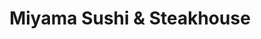 ---
layout: place
title: "Miyama Sushi & Steakhouse"
permalink: /new-york/ridgewood/miyama-sushi-steakhouse.html
stateAbbr: NY
stateName: New York
cityName: Ridgewood
seo:
  name: "Miyama Sushi & Steakhouse"
  type: Restaurant
  links: https://www.miyamany.com/
description: "Looking for sushi in Ridgewood, New York? Check out Miyama Sushi & Steakhouse for a delightful Japanese dining experience. Enjoy a variety of sushi and other..."
place_id: ChIJVTt_AV5dwokRp20H8tjdav4
photos:
  - name: >-
      places/ChIJVTt_AV5dwokRp20H8tjdav4/photos/AeeoHcKyBfFilAXFJLEHHSK7gisCg-WDa3noXJOrn--5JtF3pqWfrGSJl_7IqFNjCIJd0HtnrAmD8My7Te83-wFJarx_3gp2PeGI9d8k_hQgLObiG0c00LBIdq3r61nR7IeWNeeQ6u-sQe7rMeq7PwX5A_LeqKG81yndUDpPH6BkfLof2omSmN1wVgZpaL7gJQPKq9WdIPDF9rNFrky8tRzgmhiruzE5z8_XJe3Kr9Eacq4qAqMTy8Jm4f8ya7Pd8izDgVp8eFhCm-JgF5slKlGmroFN7nTEgKYSDwPXjbDAxJgcfw
    widthPx: 4000
    heightPx: 2252
    authorAttributions:
      - displayName: Miyama Sushi & Steakhouse
        uri: https://maps.google.com/maps/contrib/103848779699004623494
        photoUri: >-
          https://lh3.googleusercontent.com/a-/ALV-UjXUo1RK7aRPG-IM2DpBrp1eHRr8n-lhHfloltzt3GGV3obyXOkt=s100-p-k-no-mo
    flagContentUri: >-
      https://www.google.com/local/imagery/report/?cb_client=maps_api_places.places_api&image_key=!1e10!2sAF1QipNs8Kj5ZMLc9pHTedmijPh4w_rjGUfNqiMIzGsJ&hl=en-US
    googleMapsUri: >-
      https://www.google.com/maps/place//data=!3m4!1e2!3m2!1sAF1QipNs8Kj5ZMLc9pHTedmijPh4w_rjGUfNqiMIzGsJ!2e10!4m2!3m1!1s0x89c25d5e017f3b55:0xfe6addd8f2076da7
  - name: >-
      places/ChIJVTt_AV5dwokRp20H8tjdav4/photos/AeeoHcKuunxSP94U8xoorYnp_0qkQOfl3TOGz0nagFmjUP1drGa3rskICHcCmokee8Y5I3zgK5DnrJqRAt1G5hIF9J8V1ZVaEdOKonfS8lySJm2Nh2EdqbMYc8Lw6qLZuy80vlpdfchg5cPw-SYE5d3c_LlKoA3EHjEbOkXe7z9rqK42_ok-tfubnUMTrPNHq74FS6zJoRMXDYzGwHKMPgxRnXJnTAxgVdSu0LW1oVc_6HJu8-dfPkgFW3EJ5Y4tuBf6tHb3PGdyB3Sl2u2LZdSXPHOxvQu8xD-vNokiOzE14GuaOQ
    widthPx: 4032
    heightPx: 2268
    authorAttributions:
      - displayName: Miyama Sushi & Steakhouse
        uri: https://maps.google.com/maps/contrib/103848779699004623494
        photoUri: >-
          https://lh3.googleusercontent.com/a-/ALV-UjXUo1RK7aRPG-IM2DpBrp1eHRr8n-lhHfloltzt3GGV3obyXOkt=s100-p-k-no-mo
    flagContentUri: >-
      https://www.google.com/local/imagery/report/?cb_client=maps_api_places.places_api&image_key=!1e10!2sAF1QipNKTbp0Psvkb7qP1YYEP_yxT58A7Lcc3W_0IBD7&hl=en-US
    googleMapsUri: >-
      https://www.google.com/maps/place//data=!3m4!1e2!3m2!1sAF1QipNKTbp0Psvkb7qP1YYEP_yxT58A7Lcc3W_0IBD7!2e10!4m2!3m1!1s0x89c25d5e017f3b55:0xfe6addd8f2076da7
  - name: >-
      places/ChIJVTt_AV5dwokRp20H8tjdav4/photos/AeeoHcI9nCSxYGY94uRDtR9Wg0udOMot1EnYqjPG3QndhRKdCFrHKUMzMc-o_urf5O5zPg0sJbBxbZgrDN9qGmAnPWkH07BuhR0Hie9HQCWU1PukMVL51bcbbaSPQ6gPyK4XfvK8rTuPwzu9IX4uk5KDwPSGxOLsPe1drHJJzT6Ng0AnAjlpY8KjLLh2nGoFT5NdjO2jx5lOnH1idRFElRZmuB_M-d5aTKjRHpwpBxQksSuo5dyrVPEEZJSdiLEKrRttWgiKQ6IQSS0h_9ayHQ8uEL6m5wZSWbHn5FQrT_PT5P29rg
    widthPx: 4032
    heightPx: 3024
    authorAttributions:
      - displayName: Miyama Sushi & Steakhouse
        uri: https://maps.google.com/maps/contrib/103848779699004623494
        photoUri: >-
          https://lh3.googleusercontent.com/a-/ALV-UjXUo1RK7aRPG-IM2DpBrp1eHRr8n-lhHfloltzt3GGV3obyXOkt=s100-p-k-no-mo
    flagContentUri: >-
      https://www.google.com/local/imagery/report/?cb_client=maps_api_places.places_api&image_key=!1e10!2sAF1QipPLFthORNdq5wQCI-kU6olQBTtExMm68Th7paMf&hl=en-US
    googleMapsUri: >-
      https://www.google.com/maps/place//data=!3m4!1e2!3m2!1sAF1QipPLFthORNdq5wQCI-kU6olQBTtExMm68Th7paMf!2e10!4m2!3m1!1s0x89c25d5e017f3b55:0xfe6addd8f2076da7
  - name: >-
      places/ChIJVTt_AV5dwokRp20H8tjdav4/photos/AeeoHcKjzCu7ZyFU-keosYzPkGL20HFZ-AO4Z936-7DlTGMpnt66sjHZ7EiUBgqAdo-p3FptGl0QqNZ9GxnonxVTF83VKIIAf484RpDKvXkMiU4d-ONFszuJEnURYMxaLQMc-uzSRUARHyJ41SdX_bqjKWIoho5NxSdbLnfvNDLiruLrAM8QDVMfWPhToLf2xMq3kOaVhECZwlVDJ7mGb97lRsFXRt5UC17vStAheD38cRR3x6tyxJ5kp7BEkk2v4vNhYrt7KeuEWV-dSSc5kFMGg3rbXeHDapHRdTbPBG58ypw_SA
    widthPx: 3605
    heightPx: 2986
    authorAttributions:
      - displayName: Miyama Sushi & Steakhouse
        uri: https://maps.google.com/maps/contrib/103848779699004623494
        photoUri: >-
          https://lh3.googleusercontent.com/a-/ALV-UjXUo1RK7aRPG-IM2DpBrp1eHRr8n-lhHfloltzt3GGV3obyXOkt=s100-p-k-no-mo
    flagContentUri: >-
      https://www.google.com/local/imagery/report/?cb_client=maps_api_places.places_api&image_key=!1e10!2sAF1QipPWbtGf4IXKlkMRGQ4CF3CacSp5jz7rR1AV2vSA&hl=en-US
    googleMapsUri: >-
      https://www.google.com/maps/place//data=!3m4!1e2!3m2!1sAF1QipPWbtGf4IXKlkMRGQ4CF3CacSp5jz7rR1AV2vSA!2e10!4m2!3m1!1s0x89c25d5e017f3b55:0xfe6addd8f2076da7
  - name: >-
      places/ChIJVTt_AV5dwokRp20H8tjdav4/photos/AeeoHcKeoeYi7XcrUTSG2V-fs9gv-WocFbKuD_wC7DizKp-WYZ8jSRcET1IYDFuB3okSfZsY6_BJWdK35QNEDWkJzNxeBFEkKu3uJH4zj9os91oP-fPeC8DkvG-MNx_BHmlicgD7hhm6WeC_wov90FuFEGH5vtJMiMHDb657P1X_PlOsG9lk21Pa8JCYvuwC4tb6ZkfnCAMmrpJdixJvlJZLxWBbqVjNODi_FemfFoFcfPUEelOlxvURJYx6IEZCd2HKgftg0vt-YvLdHGEGX6piw-UcFmNLXHdA3Fd9e6rwBiWeWg
    widthPx: 2420
    heightPx: 1852
    authorAttributions:
      - displayName: Miyama Sushi & Steakhouse
        uri: https://maps.google.com/maps/contrib/103848779699004623494
        photoUri: >-
          https://lh3.googleusercontent.com/a-/ALV-UjXUo1RK7aRPG-IM2DpBrp1eHRr8n-lhHfloltzt3GGV3obyXOkt=s100-p-k-no-mo
    flagContentUri: >-
      https://www.google.com/local/imagery/report/?cb_client=maps_api_places.places_api&image_key=!1e10!2sAF1QipM1Q2QdO6R7U_dL_tEe7h7j_lGvP9Q-omqZRuRx&hl=en-US
    googleMapsUri: >-
      https://www.google.com/maps/place//data=!3m4!1e2!3m2!1sAF1QipM1Q2QdO6R7U_dL_tEe7h7j_lGvP9Q-omqZRuRx!2e10!4m2!3m1!1s0x89c25d5e017f3b55:0xfe6addd8f2076da7
  - name: >-
      places/ChIJVTt_AV5dwokRp20H8tjdav4/photos/AeeoHcIIlE0z7igQ5G54pIjjfklDnPitOiSU9qgDfONxVXsTG0GKYUyeLMTfxABosooFUn1u3zP-PKheT9TnvGf1iHLOy-HAA4Lt-NhfD_Djvdqs5natQnFu7qFf2Wir87GUV5eiGjbnLDp4NbmRqUIBFa3ggXHvjBgaMXz5ZS44Vz-tjcB4M1gWBZ9HuUQ3kzRvBIk6xUYTsxv7n4Wq03cNJ4zQ4XU8IfVSYeyF5syV-zQI9Q4Vy1CIeYuMnWOO1e22n94KIe2cdcFQu4ySYBDHohahNkgIOfwQxAk6iYdW3v70Nw
    widthPx: 2209
    heightPx: 2209
    authorAttributions:
      - displayName: Miyama Sushi & Steakhouse
        uri: https://maps.google.com/maps/contrib/103848779699004623494
        photoUri: >-
          https://lh3.googleusercontent.com/a-/ALV-UjXUo1RK7aRPG-IM2DpBrp1eHRr8n-lhHfloltzt3GGV3obyXOkt=s100-p-k-no-mo
    flagContentUri: >-
      https://www.google.com/local/imagery/report/?cb_client=maps_api_places.places_api&image_key=!1e10!2sAF1QipNVupc8iK_hfcTS5Tm6d8qVBmPjHM8xb4TxgK8r&hl=en-US
    googleMapsUri: >-
      https://www.google.com/maps/place//data=!3m4!1e2!3m2!1sAF1QipNVupc8iK_hfcTS5Tm6d8qVBmPjHM8xb4TxgK8r!2e10!4m2!3m1!1s0x89c25d5e017f3b55:0xfe6addd8f2076da7
  - name: >-
      places/ChIJVTt_AV5dwokRp20H8tjdav4/photos/AeeoHcLcixNlApaLWu9rESIJcT9C9i_gnenucGQ8UziBfaELVWCR1mjAig-kFDrb57BtWsKEHf56kXA1LgJtbH1Cos1cgNRPoRsVkzY-fm7DRhuZ07kxHdsCN3lx77zD6lEKC1M-sPvhgR33dS5eNONAKCe_qv-yTCm6PRfSx-SqMyP8du5nrjk17pDBA2jK484Hr916a9-ZmCBEO88Zjl3Tyt7tThdjzI0yrF-lJUOlHf4n0sHigIATFhGpXbGFPs9f2nOtcKMXd466KX4b6RFY9X5n-ipyF0JopO3JSffRSaIHug
    widthPx: 4032
    heightPx: 2268
    authorAttributions:
      - displayName: Miyama Sushi & Steakhouse
        uri: https://maps.google.com/maps/contrib/103848779699004623494
        photoUri: >-
          https://lh3.googleusercontent.com/a-/ALV-UjXUo1RK7aRPG-IM2DpBrp1eHRr8n-lhHfloltzt3GGV3obyXOkt=s100-p-k-no-mo
    flagContentUri: >-
      https://www.google.com/local/imagery/report/?cb_client=maps_api_places.places_api&image_key=!1e10!2sAF1QipONSxT3D5Ey4m_P907uTY_EW4lwDqbxIXOwW051&hl=en-US
    googleMapsUri: >-
      https://www.google.com/maps/place//data=!3m4!1e2!3m2!1sAF1QipONSxT3D5Ey4m_P907uTY_EW4lwDqbxIXOwW051!2e10!4m2!3m1!1s0x89c25d5e017f3b55:0xfe6addd8f2076da7
  - name: >-
      places/ChIJVTt_AV5dwokRp20H8tjdav4/photos/AeeoHcKe8pRLiR3EaYJYCUnHb-4bfNcXrzyffvYKwW540KXT5KnUUq86aScl5UZcNSiIDhJqo6xHZGLkbMYZQB7NxzDNXKHUp3C4-IIdjo2KjQ5qDcXCiNAJf-II9yparjEhAmaBQMlNke2aklE_Vgpf9pI-3Pt6pF4bAE69-5R_TKNrAiHWZ1qMcagkz8JCasmCYf-25jc_jZ08T7xPy-3ZaKM5XfpQssId6lJRPMfTLixUoEEDkTIWbd1FiXNt3pJllqji0RUx8kGtNgZBOy4X-22ae-XjpGqLbaq8CEqrXo1i1Q
    widthPx: 4800
    heightPx: 3200
    authorAttributions:
      - displayName: Miyama Sushi & Steakhouse
        uri: https://maps.google.com/maps/contrib/103848779699004623494
        photoUri: >-
          https://lh3.googleusercontent.com/a-/ALV-UjXUo1RK7aRPG-IM2DpBrp1eHRr8n-lhHfloltzt3GGV3obyXOkt=s100-p-k-no-mo
    flagContentUri: >-
      https://www.google.com/local/imagery/report/?cb_client=maps_api_places.places_api&image_key=!1e10!2sAF1QipOm0QKR2GqAkct1nqEiMsRygqfj83aRvYx8h4NV&hl=en-US
    googleMapsUri: >-
      https://www.google.com/maps/place//data=!3m4!1e2!3m2!1sAF1QipOm0QKR2GqAkct1nqEiMsRygqfj83aRvYx8h4NV!2e10!4m2!3m1!1s0x89c25d5e017f3b55:0xfe6addd8f2076da7
  - name: >-
      places/ChIJVTt_AV5dwokRp20H8tjdav4/photos/AeeoHcLynnmbJbpyU_bxgEd9pMz7eLKRkEvw8g0AQiCAJQSlvFWrWJbzG930ciREvOCgcIPD50671OV2i3qMymrw6JjwuUH3C_9bCdKiiqvthlIOdw0X0XQlv1u6uHr9_FZqE94oe3sFI6EKp--oy4Nr47tCofEoDiwcnOXGA4VBScrPoftPCHDbI_JhsLYAQ6id-s_9jeIGs37fOzaqMIHGnmZ347zxxBQouN87VxVpEW75IBrBomyodi6o4yc1PegTSw1FJYEqQhRxXKmQeCbKT90fzSGkkPpXJU6LdapGxWvek2P0zkw_hyNNIONtAI8SMdtKZVUSHAQw-A0H8tmTLLdfLIlH8YHKgVq68LQ5vvheuvfvq8nl-A0nErxAloggePZnp8uqp168JpE528Z6HrDbYvOFJuO91TF-P1ykjJ4_1IFE
    widthPx: 4800
    heightPx: 4161
    authorAttributions:
      - displayName: Noel Woodford
        uri: https://maps.google.com/maps/contrib/112573793457533480368
        photoUri: >-
          https://lh3.googleusercontent.com/a-/ALV-UjWbuyomMr21aepb7Udime8_AgnmK8IzD8kouBPCFtPI3tK2nrLm3w=s100-p-k-no-mo
    flagContentUri: >-
      https://www.google.com/local/imagery/report/?cb_client=maps_api_places.places_api&image_key=!1e10!2sCIHM0ogKEICAgIDzo4GvwQE&hl=en-US
    googleMapsUri: >-
      https://www.google.com/maps/place//data=!3m4!1e2!3m2!1sCIHM0ogKEICAgIDzo4GvwQE!2e10!4m2!3m1!1s0x89c25d5e017f3b55:0xfe6addd8f2076da7
  - name: >-
      places/ChIJVTt_AV5dwokRp20H8tjdav4/photos/AeeoHcKGC8eN8ycrLIlg_nc2EPAq5HK2_zGzDrF5uQPocwtHTXAUU5PrPFYSTHqKYHC4XtIy_I-ag6muUbFKgOSyviAdqC7MPUrMplG7Z_phHbyJQDfXGyqv6QRNcXwcuONRhcPe0tuvcSmCSmWpA9jnhjNT1AUq-KNLpsMIbzN6PQ3DdSr2mCS8PQg2u39tEDDd8b28_wNglgq-kVrkQyZyOIzpDvznDoXa4D3nYzFHRuZBmfwSv5e33v9UGPFgSPLtzvd_eflM_uha5F5-2cKUKumH-Smfb18QFjh9lreeQw-NsA
    widthPx: 4032
    heightPx: 3024
    authorAttributions:
      - displayName: Miyama Sushi & Steakhouse
        uri: https://maps.google.com/maps/contrib/103848779699004623494
        photoUri: >-
          https://lh3.googleusercontent.com/a-/ALV-UjXUo1RK7aRPG-IM2DpBrp1eHRr8n-lhHfloltzt3GGV3obyXOkt=s100-p-k-no-mo
    flagContentUri: >-
      https://www.google.com/local/imagery/report/?cb_client=maps_api_places.places_api&image_key=!1e10!2sAF1QipOTNzm7vJqaic1570b2zQEi-XhB1Ezsh9z0w0RE&hl=en-US
    googleMapsUri: >-
      https://www.google.com/maps/place//data=!3m4!1e2!3m2!1sAF1QipOTNzm7vJqaic1570b2zQEi-XhB1Ezsh9z0w0RE!2e10!4m2!3m1!1s0x89c25d5e017f3b55:0xfe6addd8f2076da7
address: 349 St Nicholas Ave, Ridgewood, NY 11385, USA
street: 349 St Nicholas Ave
city: Ridgewood
state: NY
zip: '11385'
country: USA
neighborhood: Ridgewood
latitude: '40.700467'
longitude: '-73.909321'
accessibility_options:
  wheelchairAccessibleEntrance: true
  wheelchairAccessibleRestroom: true
  wheelchairAccessibleSeating: true
business_status: OPERATIONAL
name: Miyama Sushi & Steakhouse
google_maps_links:
  directionsUri: >-
    https://www.google.com/maps/dir//''/data=!4m7!4m6!1m1!4e2!1m2!1m1!1s0x89c25d5e017f3b55:0xfe6addd8f2076da7!3e0
  placeUri: https://maps.google.com/?cid=18332709157008272807
  writeAReviewUri: >-
    https://www.google.com/maps/place//data=!4m3!3m2!1s0x89c25d5e017f3b55:0xfe6addd8f2076da7!12e1
  reviewsUri: >-
    https://www.google.com/maps/place//data=!4m4!3m3!1s0x89c25d5e017f3b55:0xfe6addd8f2076da7!9m1!1b1
  photosUri: >-
    https://www.google.com/maps/place//data=!4m3!3m2!1s0x89c25d5e017f3b55:0xfe6addd8f2076da7!10e5
primary_type: Japanese Restaurant
opening_hours:
  regular: null
  current: null
secondary_opening_hours:
  regular:
    weekdayDescriptions: null
    type: null
  current:
    weekdayDescriptions: null
    type: null
phone: (917) 909-0833
price_level: PRICE_LEVEL_MODERATE
price_range: $20 &ndash; $30
rating: '4.8'
rating_count: 226
website: https://www.miyamany.com/
reviews: null
parking_options: null
payment_options: null
allow_dogs: null
curbside_pickup: null
delivery: null
dine_in: null
good_for_children: null
good_for_groups: null
good_for_sports: null
live_music: null
menu_for_children: null
outdoor_seating: null
reservable: null
restroom: null
serves_beer: null
serves_breakfast: null
serves_brunch: null
serves_cocktails: null
serves_coffee: null
serves_dinner: null
serves_dessert: null
serves_lunch: null
serves_vegetarian_food: null
serves_wine: null
takeout: null
summary: null

---